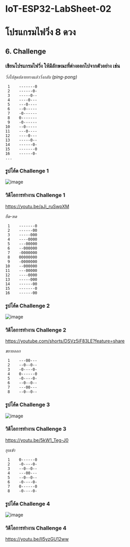 # IoT-ESP32-LabSheet-02
# โปรแกรมไฟวิ่ง 8 ดวง

## 6. Challenge

### เขียนโปรแกรมไฟวิ่ง ให้มีลักษณะที่ต่างออกไปจากตัวอย่าง เช่น
   
*วิ่งไปสุดปลายทางแล้ววิ่งกลับ (ping-pong)*
```
 1    -------0
 2    ------0-
 3    -----0--
 4    ----0---
 5    ---0----
 6    --0-----
 7    -0------
 8    0-------
 9    -0------
10    --0-----
11    ---0----
12    ----0---
13    -----0--
14    ------0-
15    -------0
16    ------0-
...
```
### รูปโค้ด Challenge 1
![image](https://user-images.githubusercontent.com/91675464/192349297-d6d83936-dd8a-4dbb-95f5-2a43a0b43bf1.png)

### วิดีโอการทำงาน Challenge 1
https://youtu.be/aJi_ruSwpXM

*ยืด-หด*
```
 1    -------0
 2    ------00
 3    -----000
 4    ----0000
 5    ---00000
 6    --000000
 7    -0000000
 8    00000000
 9    -0000000
10    --000000
11    ---00000
12    ----0000
13    -----000
14    ------00
15    -------0
16    ------00
```
### รูปโค้ด Challenge 2
![image](https://user-images.githubusercontent.com/91675464/192350373-63bf26e1-9f10-4788-a692-0a88e58122e8.png)


### วิดีโอการทำงาน Challenge 2
https://youtube.com/shorts/DSVz5iF83LE?feature=share

*ขยายออก*
```
 1    ---00---
 2    --0--0--
 3    -0----0-
 4    0------0
 5    -0----0-
 6    --0--0--
 7    ---00---
 8    --0--0--
```
### รูปโค้ด Challenge 3
![image](https://user-images.githubusercontent.com/91675464/192350725-eca0eb1c-1082-4264-b47e-aab945dcca02.png)

### วิดีโอการทำงาน Challenge 3
https://youtu.be/5kW1_Teg-J0

*ยุบเข้า*
```
 1    0------0
 2    -0----0-
 3    --0--0--
 4    ---00---
 5    --0--0--
 6    -0----0-
 7    0------0
 8    -0----0-
```
### รูปโค้ด Challenge 4
![image](https://user-images.githubusercontent.com/91675464/192350771-153bcc33-3810-44c5-be2a-1fda4490c5f7.png)

### วิดีโอการทำงาน Challenge 4
https://youtu.be/Il5yzGU12ww
